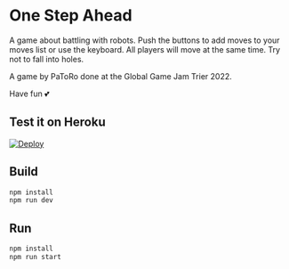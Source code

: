 # One Step Ahead

A game about battling with robots. Push the buttons to add moves to your moves list or use the keyboard. All players will move at the same time. Try not to fall into holes.

A game by PaToRo done at the Global Game Jam Trier 2022.

Have fun 💕

## Test it on Heroku

[![Deploy](https://www.herokucdn.com/deploy/button.svg)](https://heroku.com/deploy?template=https://github.com/lqdchrm/patoro-ggj2022)

## Build

```bash
npm install
npm run dev
```

## Run

```bash
npm install
npm run start
```
